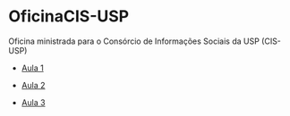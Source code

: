 # OficinaCIS-USP
Oficina ministrada para o Consórcio de Informações Sociais da USP (CIS-USP)

- [Aula 1](https://github.com/ngiachetta/oficina_R_2017/blob/master/Apresentacao/OficinaR_rmarkdown.Rmd)

- [Aula 2](https://github.com/ngiachetta/OficinaCIS-USP/blob/master/OficinaCIS.Rmd)

- [Aula 3](https://github.com/ngiachetta/OficinaCIS-USP/blob/master/WebScraping.Rmd)
